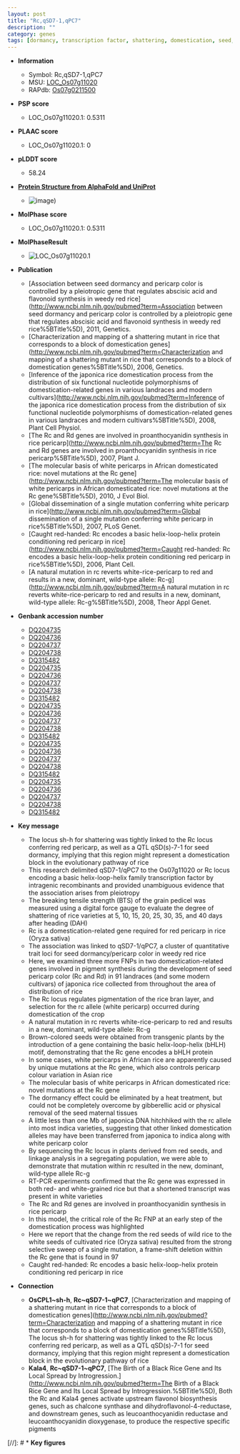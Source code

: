 ```yaml
---
layout: post
title: "Rc,qSD7-1,qPC7"
description: ""
category: genes
tags: [dormancy, transcription factor, shattering, domestication, seed, pericarp, grain]
---
```


* **Information**  
    + Symbol: Rc,qSD7-1,qPC7  
    + MSU: [LOC_Os07g11020](http://rice.plantbiology.msu.edu/cgi-bin/ORF_infopage.cgi?orf=LOC_Os07g11020)  
    + RAPdb: [Os07g0211500](http://rapdb.dna.affrc.go.jp/viewer/gbrowse_details/irgsp1?name=Os07g0211500)  

* **PSP score**  
    + LOC_Os07g11020.1: 0.5311 

* **PLAAC score**  
    + LOC_Os07g11020.1: 0 

* **pLDDT score**
    + 58.24

* **[Protein Structure from AlphaFold and UniProt](https://www.uniprot.org/uniprotkb/A0A0P0X425/entry#structure)**
    + ![image](https://ricepsp.github.io/images/A/AF-A0A0P0X425-F1.png))

* **MolPhase score**
    + LOC_Os07g11020.1: 0.5311

* **MolPhaseResult**
    + ![LOC_Os07g11020.1](https://ricepsp.github.io/pictures/LOC_Os07g/LOC_Os07g11020.1.png)

* **Publication**  
    + [Association between seed dormancy and pericarp color is controlled by a pleiotropic gene that regulates abscisic acid and flavonoid synthesis in weedy red rice](http://www.ncbi.nlm.nih.gov/pubmed?term=Association between seed dormancy and pericarp color is controlled by a pleiotropic gene that regulates abscisic acid and flavonoid synthesis in weedy red rice%5BTitle%5D), 2011, Genetics.
    + [Characterization and mapping of a shattering mutant in rice that corresponds to a block of domestication genes](http://www.ncbi.nlm.nih.gov/pubmed?term=Characterization and mapping of a shattering mutant in rice that corresponds to a block of domestication genes%5BTitle%5D), 2006, Genetics.
    + [Inference of the japonica rice domestication process from the distribution of six functional nucleotide polymorphisms of domestication-related genes in various landraces and modern cultivars](http://www.ncbi.nlm.nih.gov/pubmed?term=Inference of the japonica rice domestication process from the distribution of six functional nucleotide polymorphisms of domestication-related genes in various landraces and modern cultivars%5BTitle%5D), 2008, Plant Cell Physiol.
    + [The Rc and Rd genes are involved in proanthocyanidin synthesis in rice pericarp](http://www.ncbi.nlm.nih.gov/pubmed?term=The Rc and Rd genes are involved in proanthocyanidin synthesis in rice pericarp%5BTitle%5D), 2007, Plant J.
    + [The molecular basis of white pericarps in African domesticated rice: novel mutations at the Rc gene](http://www.ncbi.nlm.nih.gov/pubmed?term=The molecular basis of white pericarps in African domesticated rice: novel mutations at the Rc gene%5BTitle%5D), 2010, J Evol Biol.
    + [Global dissemination of a single mutation conferring white pericarp in rice](http://www.ncbi.nlm.nih.gov/pubmed?term=Global dissemination of a single mutation conferring white pericarp in rice%5BTitle%5D), 2007, PLoS Genet.
    + [Caught red-handed: Rc encodes a basic helix-loop-helix protein conditioning red pericarp in rice](http://www.ncbi.nlm.nih.gov/pubmed?term=Caught red-handed: Rc encodes a basic helix-loop-helix protein conditioning red pericarp in rice%5BTitle%5D), 2006, Plant Cell.
    + [A natural mutation in rc reverts white-rice-pericarp to red and results in a new, dominant, wild-type allele: Rc-g](http://www.ncbi.nlm.nih.gov/pubmed?term=A natural mutation in rc reverts white-rice-pericarp to red and results in a new, dominant, wild-type allele: Rc-g%5BTitle%5D), 2008, Theor Appl Genet.

* **Genbank accession number**  
    + [DQ204735](http://www.ncbi.nlm.nih.gov/nuccore/DQ204735)
    + [DQ204736](http://www.ncbi.nlm.nih.gov/nuccore/DQ204736)
    + [DQ204737](http://www.ncbi.nlm.nih.gov/nuccore/DQ204737)
    + [DQ204738](http://www.ncbi.nlm.nih.gov/nuccore/DQ204738)
    + [DQ315482](http://www.ncbi.nlm.nih.gov/nuccore/DQ315482)
    + [DQ204735](http://www.ncbi.nlm.nih.gov/nuccore/DQ204735)
    + [DQ204736](http://www.ncbi.nlm.nih.gov/nuccore/DQ204736)
    + [DQ204737](http://www.ncbi.nlm.nih.gov/nuccore/DQ204737)
    + [DQ204738](http://www.ncbi.nlm.nih.gov/nuccore/DQ204738)
    + [DQ315482](http://www.ncbi.nlm.nih.gov/nuccore/DQ315482)
    + [DQ204735](http://www.ncbi.nlm.nih.gov/nuccore/DQ204735)
    + [DQ204736](http://www.ncbi.nlm.nih.gov/nuccore/DQ204736)
    + [DQ204737](http://www.ncbi.nlm.nih.gov/nuccore/DQ204737)
    + [DQ204738](http://www.ncbi.nlm.nih.gov/nuccore/DQ204738)
    + [DQ315482](http://www.ncbi.nlm.nih.gov/nuccore/DQ315482)
    + [DQ204735](http://www.ncbi.nlm.nih.gov/nuccore/DQ204735)
    + [DQ204736](http://www.ncbi.nlm.nih.gov/nuccore/DQ204736)
    + [DQ204737](http://www.ncbi.nlm.nih.gov/nuccore/DQ204737)
    + [DQ204738](http://www.ncbi.nlm.nih.gov/nuccore/DQ204738)
    + [DQ315482](http://www.ncbi.nlm.nih.gov/nuccore/DQ315482)
    + [DQ204735](http://www.ncbi.nlm.nih.gov/nuccore/DQ204735)
    + [DQ204736](http://www.ncbi.nlm.nih.gov/nuccore/DQ204736)
    + [DQ204737](http://www.ncbi.nlm.nih.gov/nuccore/DQ204737)
    + [DQ204738](http://www.ncbi.nlm.nih.gov/nuccore/DQ204738)
    + [DQ315482](http://www.ncbi.nlm.nih.gov/nuccore/DQ315482)

* **Key message**  
    + The locus sh-h for shattering was tightly linked to the Rc locus conferring red pericarp, as well as a QTL qSD(s)-7-1 for seed dormancy, implying that this region might represent a domestication block in the evolutionary pathway of rice
    + This research delimited qSD7-1/qPC7 to the Os07g11020 or Rc locus encoding a basic helix-loop-helix family transcription factor by intragenic recombinants and provided unambiguous evidence that the association arises from pleiotropy
    + The breaking tensile strength (BTS) of the grain pedicel was measured using a digital force gauge to evaluate the degree of shattering of rice varieties at 5, 10, 15, 20, 25, 30, 35, and 40 days after heading (DAH)
    + Rc is a domestication-related gene required for red pericarp in rice (Oryza sativa)
    + The association was linked to qSD7-1/qPC7, a cluster of quantitative trait loci for seed dormancy/pericarp color in weedy red rice
    + Here, we examined three more FNPs in two domestication-related genes involved in pigment synthesis during the development of seed pericarp color (Rc and Rd) in 91 landraces (and some modern cultivars) of japonica rice collected from throughout the area of distribution of rice
    + The Rc locus regulates pigmentation of the rice bran layer, and selection for the rc allele (white pericarp) occurred during domestication of the crop
    + A natural mutation in rc reverts white-rice-pericarp to red and results in a new, dominant, wild-type allele: Rc-g
    + Brown-colored seeds were obtained from transgenic plants by the introduction of a gene containing the basic helix-loop-helix (bHLH) motif, demonstrating that the Rc gene encodes a bHLH protein
    + In some cases, white pericarps in African rice are apparently caused by unique mutations at the Rc gene, which also controls pericarp colour variation in Asian rice
    + The molecular basis of white pericarps in African domesticated rice: novel mutations at the Rc gene
    + The dormancy effect could be eliminated by a heat treatment, but could not be completely overcome by gibberellic acid or physical removal of the seed maternal tissues
    + A little less than one Mb of japonica DNA hitchhiked with the rc allele into most indica varieties, suggesting that other linked domestication alleles may have been transferred from japonica to indica along with white pericarp color
    + By sequencing the Rc locus in plants derived from red seeds, and linkage analysis in a segregating population, we were able to demonstrate that mutation within rc resulted in the new, dominant, wild-type allele Rc-g
    + RT-PCR experiments confirmed that the Rc gene was expressed in both red- and white-grained rice but that a shortened transcript was present in white varieties
    + The Rc and Rd genes are involved in proanthocyanidin synthesis in rice pericarp
    + In this model, the critical role of the Rc FNP at an early step of the domestication process was highlighted
    + Here we report that the change from the red seeds of wild rice to the white seeds of cultivated rice (Oryza sativa) resulted from the strong selective sweep of a single mutation, a frame-shift deletion within the Rc gene that is found in 97
    + Caught red-handed: Rc encodes a basic helix-loop-helix protein conditioning red pericarp in rice

* **Connection**  
    + __OsCPL1~sh-h__, __Rc~qSD7-1~qPC7__, [Characterization and mapping of a shattering mutant in rice that corresponds to a block of domestication genes](http://www.ncbi.nlm.nih.gov/pubmed?term=Characterization and mapping of a shattering mutant in rice that corresponds to a block of domestication genes%5BTitle%5D), The locus sh-h for shattering was tightly linked to the Rc locus conferring red pericarp, as well as a QTL qSD(s)-7-1 for seed dormancy, implying that this region might represent a domestication block in the evolutionary pathway of rice
    + __Kala4__, __Rc~qSD7-1~qPC7__, [The Birth of a Black Rice Gene and Its Local Spread by Introgression.](http://www.ncbi.nlm.nih.gov/pubmed?term=The Birth of a Black Rice Gene and Its Local Spread by Introgression.%5BTitle%5D), Both the Rc and Kala4 genes activate upstream flavonol biosynthesis genes, such as chalcone synthase and dihydroflavonol-4-reductase, and downstream genes, such as leucoanthocyanidin reductase and leucoanthocyanidin dioxygenase, to produce the respective specific pigments

[//]: # * **Key figures**  


